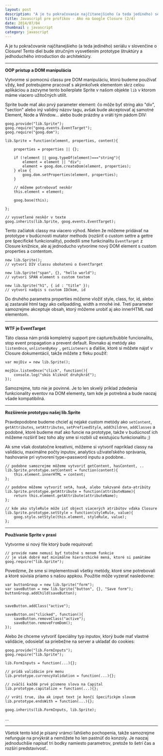 ```yaml
---
layout: post
description: "A je tu pokračovanie najčítanejšieho (a teda jediného) seriálu v slovenčine o Closure! Tento diel bude …"
title: Javascript pre profíkov - Ako na Google Closure (2/4)
date: 2014/07/04
thumbnail : javascript
category: javascript
---
```



A je tu pokračovanie najčítanejšieho (a teda jediného) seriálu v slovenčine o Closure! Tento
diel bude stručným vysvetlením prototype štruktúry a jedhoduchého introduction do architektúry.

---

**OOP prístup a DOM manipulácia**

Vytvorme si pomocnú classu pre DOM manipuláciu, ktorú budeme používať vždy, keď potrebujeme pracovať
s akýmkoľvek elementom skrz celou aplikáciou a zazvyme tento boilerplate Sprite v našom objekte `lib`
v ktorom máme viacero užitočných utilít.

Sprite bude mať ako prvý parameter element: čo môže byť string ako "div", "section" alebo iný validný
názov tagu, avšak bude akceptovať aj samotné Element, Node a Window... alebo bude prázdny a vráti tým
pádom DIV:

    goog.provide("lib.Sprite");
    goog.require("goog.events.EventTarget");
    goog.require("goog.dom");

    lib.Sprite = function(element, properties, content){

        properties = properties || {};

        if (!element || goog.typeOf(element)==="string"){
            element = element || "div";
            element = goog.dom.createDom(element, properties);
        } else {
            goog.dom.setProperties(element, properties);
        }

        // môžeme potrebovať neskôr
        this.element = element;

        goog.base(this);

    };

    // vysvetlené neskôr v texte
    goog.inherits(lib.Sprite, goog.events.EventTarget);

Tento začiatok classy ma viacero výhod. Nielen že môžeme pridávať na prototype v budúcnosti mutator
methods (rozšíriť o custom settre a gettre pre špecifické funkcionality), podedili sme funkcinalitu
`EventTarget` z Closure knižnice, ale aj jednoducho vytvoríme nový DOM element s custom properties
a contentom.

    new lib.Sprite();
    // vytvorí DIV classu obohatenú o EventTarget

    new lib.Sprite("span", {}, "hello world");
    // vytvorí SPAN element s custom textom

    new lib.Sprite("h1", { id : "title" });
    // vytvorí nadpis s custom IDčkom, id

Do druhého parametra properties môžeme vložiť style, class, for, id, alebo aj zastaralé html tagy ako
cellpadding, width a mnohé iné. Tretí parameter samozrejme akceptuje obsah, ktorý môžeme urobiť aj
ako innerHTML nad elementom.

---

**WTF je EventTarget**

Táto classa nám pridá kompletný support pre capture/bubble funcionalitu, stop event propagation
a prevent default. Rovnako aj metódy ako `listenOnce`, `unlistenByKey `, `getListeners` a ďalšie,
ktoré si môžete nájsť v Closure dokumentácií, takže môžete z fleku použíť:

    var mojDiv = new lib.Sprite();

    mojDiv.listenOnce("click", function(){
        console.log("skús kliknúť druhýkráť");
    });

Samozrejme, toto nie je povinné. Je to len skvelý príklad zdedenia funkcionality eventov na DOM elementy,
tam kde je potrebná a bude naozaj všade kompatibilná.

---

**Rozšírenie prototypu našej lib.Sprite**

Pravdepodobne budeme chcieť aj nejaké custom metódy ako `setContent`, `getAttributes`, `setAttributes`,
`setPrefixedStyle`, `addChildren`, `addClasses` a podobné, ktoré budeme mať ako funcie na prototype,
takže v budúcnosť ich môžeme rozšíriť bez toho aby sme si rozbili už existujúcu funkcionalitu ;)

Ak sme však dostatočne kreatívni, môžeme si vytvoriť napríklad classy na validáciu, maximálne počty inputov,
analytics uživateľského správania, hashovanie pri vytvorení type=password inputu a podobne..

    // podobne samozrejme môžeme vytvoriť getContent, hasContent, ..
    lib.Sprite.prototype.setContent = function(content){
        this.element.innerHTML = content;
    };

    // podobne môžeme vytvoriť setA, hasA, alebo takzvané data-atribúty
    lib.Sprite.prototype.getAttribute = function(attributeName){
        return this.element.getAttribute(attributeName);
    };

    // kde ako styleRule môže isť object viacerých atribútov vďaka Closure
    lib.Sprite.prototype.setStyle = function(styleRule, value){
        goog.style.setStyle(this.element, styleRule, value);
    };

---

**Používanie Sprite v praxi**

Vytvorme si nový file ktorý bude requirovať:

    // provide name nemusí byť totožné s menom funkcie
    // je však dobré mať minimálne hierarchické mená, ktoré si pamätáme
    goog.require("lib.Sprite");

Povedzme, že sme si implementovali všetky metódy, ktoré sme potrebovali a ktoré súvisia priamo
s našou appkou. Použitie môže vyzerať nasledovne:

    var buttonGroup = new lib.Sprite("form");
    var saveButton = new lib.Sprite("button", {}, "Save form");
    buttonGroup.addChild(saveButton);


    saveButton.addClass("active");

    saveButton.on("clicked", function(){
        saveButton.removeClass("active");
        saveButton.removeFromDom();
    });

Alebo že chceme vytvoriť špeciálny typ inputov, ktorý bude mať vlastné validácie, odosielať sa priebežne
na server a ukladať do cookies:

    goog.provide("lib.FormInputs");
    goog.require("lib.Sprite");

    lib.FormInputs = function(...){};

    // pridá validácie pre menu
    lib.prototype.currencyValidation = function(...){};

    // zväčší každé prvé písmeno slova na Capital
    lib.prototype.capitalize = function(...){};

    // vrátí true, iba ak input text je končí špecifickým slovom
    lib.prototype.endsWith = function(...){};

    goog.inherits(lib.FormInputs, lib.Sprite);

...

---

Všetok tento kód je písaný vrámci ľahšieho pochopenia, takže samozrejme nefunguje na prvýkrát a nemôžete
ho len pastnúť do konzoly. Je naozaj jednoduchšie napísať tri bodky namiesto parametrov, pretože to šetrí
čas a rozšíri predstavivosť..